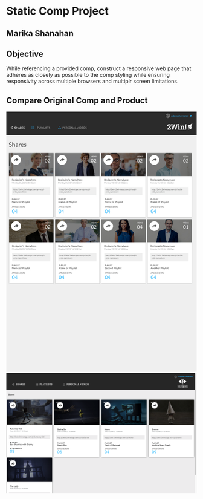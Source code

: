 # Static Comp Project
## Marika Shanahan

## Objective

While referencing a provided comp, construct a responsive web page that adheres as closely as possible to the comp styling while ensuring responsivity across multiple browsers and multiplr screen limitations.

## Compare Original Comp and Product

<img src="assets/static-comp-challenge-2.jpg">

<img src="/assets/Screen Shot 2021-02-21 at 5.09.21 PM.png">